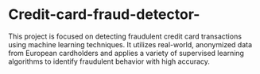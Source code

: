 # Credit-card-fraud-detector-
This project is focused on detecting fraudulent credit card transactions using machine learning techniques. It utilizes real-world, anonymized data from European cardholders and applies a variety of supervised learning algorithms to identify fraudulent behavior with high accuracy.
